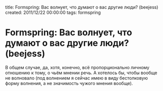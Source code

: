 title: Formspring: Вас волнует, что думают о вас другие люди? (beejess)
created: 2011/12/22 00:00:00
tags: formspring

# Formspring: Вас волнует, что думают о вас другие люди? (beejess)

В общем случае, да, хотя, конечно, всё пропорционально личному отношению к тому, о чьём мнении речь. А хотелось бы, чтобы вообще не волновало (под волнением я сейчас имею в виду бестолковую форму волнения, а не значимость чужого мнения вообще).
